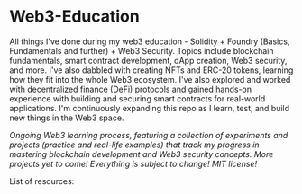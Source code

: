 # Web3-Education
All things I've done during my web3 education - Solidity + Foundry (Basics, Fundamentals and further) + Web3 Security. Topics include blockchain fundamentals, smart contract development, dApp creation, Web3 security, and more. I've also dabbled with creating NFTs and ERC-20 tokens, learning how they fit into the whole Web3 ecosystem. I've also explored and worked with decentralized finance (DeFi) protocols and gained hands-on experience with building and securing smart contracts for real-world applications. I'm continuously expanding this repo as I learn, test, and build new things in the Web3 space.

<i>Ongoing Web3 learning process, featuring a collection of experiments and projects (practice and real-life examples) that track my progress in mastering blockchain development and Web3 security concepts. More projects yet to come! Everything is subject to change! MIT license!</i>

List of resources: 
